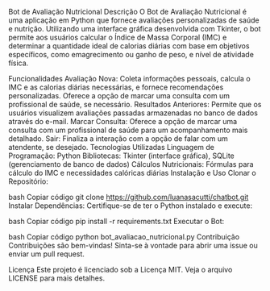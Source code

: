 Bot de Avaliação Nutricional
Descrição
O Bot de Avaliação Nutricional é uma aplicação em Python que fornece avaliações personalizadas de saúde e nutrição. Utilizando uma interface gráfica desenvolvida com Tkinter, o bot permite aos usuários calcular o Índice de Massa Corporal (IMC) e determinar a quantidade ideal de calorias diárias com base em objetivos específicos, como emagrecimento ou ganho de peso, e nível de atividade física.

Funcionalidades
Avaliação Nova: Coleta informações pessoais, calcula o IMC e as calorias diárias necessárias, e fornece recomendações personalizadas. Oferece a opção de marcar uma consulta com um profissional de saúde, se necessário.
Resultados Anteriores: Permite que os usuários visualizem avaliações passadas armazenadas no banco de dados através do e-mail.
Marcar Consulta: Oferece a opção de marcar uma consulta com um profissional de saúde para um acompanhamento mais detalhado.
Sair: Finaliza a interação com a opção de falar com um atendente, se desejado.
Tecnologias Utilizadas
Linguagem de Programação: Python
Bibliotecas: Tkinter (interface gráfica), SQLite (gerenciamento de banco de dados)
Cálculos Nutricionais: Fórmulas para cálculo do IMC e necessidades calóricas diárias
Instalação e Uso
Clonar o Repositório:

bash
Copiar código
git clone https://github.com/luanasacutti/chatbot.git
Instalar Dependências: Certifique-se de ter o Python instalado e execute:

bash
Copiar código
pip install -r requirements.txt
Executar o Bot:

bash
Copiar código
python bot_avaliacao_nutricional.py
Contribuição
Contribuições são bem-vindas! Sinta-se à vontade para abrir uma issue ou enviar um pull request.

Licença
Este projeto é licenciado sob a Licença MIT. Veja o arquivo LICENSE para mais detalhes.

